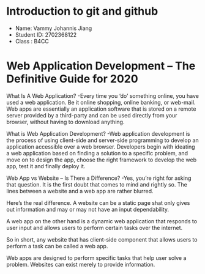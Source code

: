 # Introduction to git and github

- Name: Vammy Johannis Jiang
- Student ID: 2702368122
- Class : B4CC

# Web Application Development – The Definitive Guide for 2020

What Is A Web Application?
-Every time you ‘do’ something online, you have used a web application. Be it online shopping, online banking, or web-mail. Web apps are essentially an application software that is stored on a remote server provided by a third-party and can be used directly from your browser, without having to download anything.

What is Web Application Development?
-Web application development is the process of using client-side and server-side programming to develop an application accessible over a web browser. Developers begin with ideating a web application based on finding a solution to a specific problem, and move on to design the app, choose the right framework to develop the web app, test it and finally deploy it.

Web App vs Website – Is There a Difference?
-Yes, you’re right for asking that question. It is the first doubt that comes to mind and rightly so. The lines between a website and a web app are rather blurred.

Here’s the real difference. A website can be a static page shat only gives out information and may or may not have an input dependability.

A web app on the other hand is a dynamic web application that responds to user input and allows users to perform certain tasks over the internet.

So in short, any website that has client-side component that allows users to perform a task can be called a web app.

Web apps are designed to perform specific tasks that help user solve a problem. Websites can exist merely to provide information.
